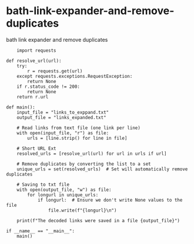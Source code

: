 # bath-link-expander-and-remove-duplicates
bath link expander and remove duplicates

        import requests
    
    def resolve_url(url):
        try:
            r = requests.get(url)
        except requests.exceptions.RequestException:
            return None
        if r.status_code != 200:
            return None
        return r.url
    
    def main():
        input_file = "links_to_exppand.txt"
        output_file = "links_expanded.txt"
    
        # Read links from text file (one link per line)
        with open(input_file, "r") as file:
            urls = [line.strip() for line in file]
    
        # Short URL Ext
        resolved_urls = [resolve_url(url) for url in urls if url]
    
        # Remove duplicates by converting the list to a set
        unique_urls = set(resolved_urls)  # Set will automatically remove duplicates
    
        # Saving to txt file
        with open(output_file, "w") as file:
            for longurl in unique_urls:
                if longurl:  # Ensure we don't write None values to the file
                    file.write(f"{longurl}\n")
    
        print(f"The decoded links were saved in a file {output_file}")
    
    if __name__ == "__main__":
        main()
